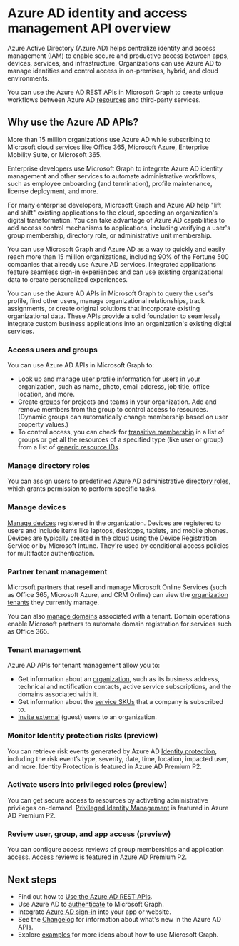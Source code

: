 # Azure AD identity and access management API overview

Azure Active Directory (Azure AD) helps centralize identity and access management (IAM) to enable secure and productive access between apps, devices, services, and infrastructure. Organizations can use Azure AD to manage identities and control access in on-premises, hybrid, and cloud environments.  

You can use the Azure AD REST APIs in Microsoft Graph to create unique workflows between Azure AD [resources](../api-reference/v1.0/resources/azure_ad_overview.md) and third-party services.

## Why use the Azure AD APIs?

More than 15 million organizations use Azure AD while subscribing to Microsoft cloud services like Office 365, Microsoft Azure, Enterprise Mobility Suite, or Microsoft 365.  

Enterprise developers use Microsoft Graph to integrate Azure AD identity management and other services to automate administrative workflows, such as employee onboarding (and termination), profile maintenance, license deployment, and more.

For many enterprise developers, Microsoft Graph and Azure AD help "lift and shift" existing applications to the cloud, speeding an organization's digital transformation. You can take advantage of Azure AD capabilities to add access control mechanisms to applications, including verifying a user's group membership, directory role, or administrative unit membership.

You can use Microsoft Graph and Azure AD as a way to quickly and easily reach more than 15 million organizations, including 90% of the Fortune 500 companies that already use Azure AD services. Integrated applications feature seamless sign-in experiences and can use existing organizational data to create personalized experiences.  

You can use the Azure AD APIs in Microsoft Graph to query the user's profile, find other users, manage organizational relationships, track assignments, or create original solutions that incorporate existing organizational data. These APIs provide a solid foundation to seamlessly integrate custom business applications into an organization's existing digital services.

### Access users and groups

You can use Azure AD APIs in Microsoft Graph to:

- Look up and manage [user profile](../api-reference/v1.0/resources/user.md) information for users in your organization, such as name, photo, email address, job title, office location, and more.
- Create [groups](../api-reference/v1.0/resources/groups-overview.md) for projects and teams in your organization. Add and remove members from the group to control access to resources. (Dynamic groups can automatically change membership based on user property values.)
- To control access, you can check for [transitive membership](../api-reference/v1.0/api/user_checkmembergroups.md) in a list of groups or get all the resources of a specified type (like user or group) from a list of [generic resource IDs](../api-reference/v1.0/api/directoryobject_getbyids.md).

### Manage directory roles

You can assign users to predefined Azure AD administrative [directory roles](../api-reference/v1.0/resources/directoryrole.md), which grants permission to perform specific tasks.

### Manage devices

[Manage devices](https://docs.microsoft.com/en-us/azure/active-directory/device-management-introduction.md) registered in the organization. Devices are registered to users and include items like laptops, desktops, tablets, and mobile phones. Devices are typically created in the cloud using the Device Registration Service or by Microsoft Intune. They're used by conditional access policies for multifactor authentication.

### Partner tenant management

Microsoft partners that resell and manage Microsoft Online Services (such as Office 365, Microsoft Azure, and CRM Online) can view the [organization tenants](../api-reference/v1.0/resources/contract.md) they currently manage.

You can also [manage domains](../api-reference/v1.0/resources/domain.md) associated with a tenant. Domain operations enable Microsoft partners to automate domain registration for services such as Office 365.

### Tenant management

Azure AD APIs for tenant management allow you to:

- Get information about an [organization](../api-reference/v1.0/resources/organization.md), such as its business address, technical and notification contacts, active service subscriptions, and the domains associated with it.
- Get information about the [service SKUs](../api-reference/v1.0/resources/subscribedsku.md) that a company is subscribed to.
- [Invite external](../api-reference/v1.0/resources/invitation.md) (guest) users to an organization.

### Monitor Identity protection risks (preview)

You can retrieve risk events generated by Azure AD [Identity protection](../api-reference/beta/resources/identityprotection_root.md), including the risk event’s type, severity, date, time, location, impacted user, and more. Identity Protection is featured in Azure AD Premium P2.

### Activate users into privileged roles (preview)

You can get secure access to resources by activating administrative privileges on-demand. [Privileged Identity Management](../api-reference/beta/resources/privilegedidentitymanagement_root.md) is featured in Azure AD Premium P2.

### Review user, group, and app access (preview)

You can configure access reviews of group memberships and application access. [Access reviews](../api-reference/beta/resources/accessreviews_root.md) is featured in Azure AD Premium P2.

## Next steps

- Find out how to [Use the Azure AD REST APIs](../api-reference/v1.0/resources/azure_ad_overview.md).
- Use Azure AD to [authenticate](auth_overview.md) to Microsoft Graph. 
- Integrate [Azure AD sign-in](https://azure.microsoft.com/en-us/develop/identity/signin/) into your app or website.
- See the [Changelog](changelog.md) for information about what's new in the Azure AD APIs.
- Explore [examples](https://developer.microsoft.com/en-us/graph/graph/examples) for more ideas about how to use Microsoft Graph.

